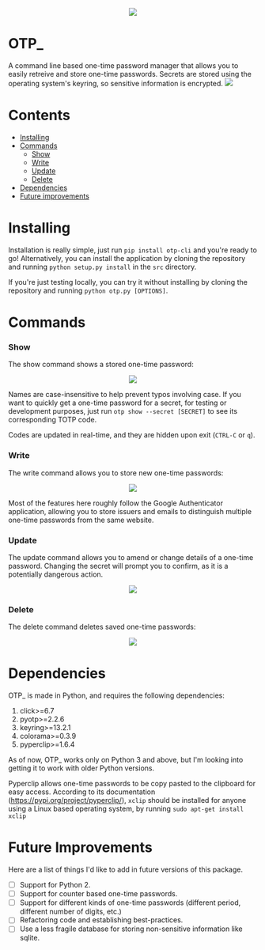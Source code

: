 <p align='center'>
  <img src = "https://gradebook-space-1.nyc3.digitaloceanspaces.com/Miscellaneous/__.png">
</p>

# OTP_
A command line based one-time password manager that allows you to easily retreive and store one-time passwords. Secrets are stored using the operating system's keyring, so sensitive information is encrypted.
![](https://gradebook-space-1.nyc3.digitaloceanspaces.com/Miscellaneous/demo.gif)

# Contents
* [Installing](#installing)
* [Commands](#commands)
  * [Show](#show)
  * [Write](#show)
  * [Update](#update)
  * [Delete](#delete)
* [Dependencies](#dependencies) 
* [Future improvements](#future-improvements)

# Installing
Installation is really simple, just run `pip install otp-cli` and you're ready to go! Alternatively, you can install the application by cloning the repository and running `python setup.py install` in the `src` directory.

If you're just testing locally, you can try it without installing by cloning the repository and running `python otp.py [OPTIONS]`.

# Commands
### Show
The show command shows a stored one-time password:
<p align='center'>
  <img src = "https://gradebook-space-1.nyc3.digitaloceanspaces.com/Miscellaneous/otp_show1.png"/>
</p>

Names are case-insensitive to help prevent typos involving case. If you want to quickly get a one-time password for a secret, for testing or development purposes, just run `otp show --secret [SECRET]` to see its corresponding TOTP code.

Codes are updated in real-time, and they are hidden upon exit (`CTRL-C` or `q`).

### Write
The write command allows you to store new one-time passwords:
<p align='center'>
  <img src = "https://gradebook-space-1.nyc3.digitaloceanspaces.com/Miscellaneous/otp_write2.png">
</p>
Most of the features here roughly follow the Google Authenticator application, allowing you to store issuers and emails to distinguish multiple one-time passwords from the same website.

### Update
The update command allows you to amend or change details of a one-time password. Changing the secret will prompt you to confirm, as it is a potentially dangerous action.
<p align='center'>
  <img src = "https://gradebook-space-1.nyc3.digitaloceanspaces.com/Miscellaneous/otp_update1.png">
</p>

### Delete
The delete command deletes saved one-time passwords:
<p align='center'>
  <img src = "https://gradebook-space-1.nyc3.digitaloceanspaces.com/Miscellaneous/otp_delete1.png">
</p>

# Dependencies
OTP_ is made in Python, and requires the following dependencies: 

1. click>=6.7
2. pyotp>=2.2.6
3. keyring>=13.2.1
4. colorama>=0.3.9
5. pyperclip>=1.6.4

As of now, OTP_ works only on Python 3 and above, but I'm looking into getting it to work with older Python versions.

Pyperclip allows one-time passwords to be copy pasted to the clipboard for easy access. According to its documentation (https://pypi.org/project/pyperclip/), `xclip` should be installed for anyone using a Linux based operating system, by running `sudo apt-get install xclip`

# Future Improvements
Here are a list of things I'd like to add in future versions of this package.

- [ ] Support for Python 2.
- [ ] Support for counter based one-time passwords. 
- [ ] Support for different kinds of one-time passwords (different period, different number of digits, etc.)
- [ ] Refactoring code and establishing best-practices.
- [ ] Use a less fragile database for storing non-sensitive information like sqlite. 
